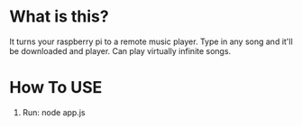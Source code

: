 What is this?
========
It turns your raspberry pi to a remote music player. Type in any song and it'll be downloaded and player.
Can play virtually infinite songs.


How To USE
========
1. Run: node app.js
